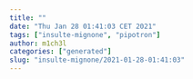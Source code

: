 ```yaml
---
title: ""
date: "Thu Jan 28 01:41:03 CET 2021"
tags: ["insulte-mignone", "pipotron"]
author: m1ch3l
categories: ["generated"]
slug: "insulte-mignone/2021-01-28-01:41:03"
---
```



